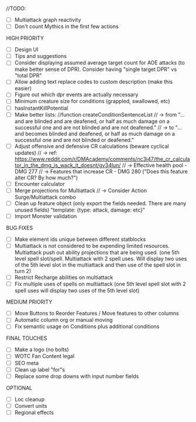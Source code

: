 //TODO: 

- [ ] Multiattack graph reactivity
- [ ] Don't count Mythics in the first few actions

HIGH PRIORITY
- [ ] Design UI
- [ ] Tips and suggestions
- [ ] Consider displaying assumed average target count for AOE attacks (to make better sense of DPR). Consider having "single target DPR" vs "total DPR"
- [ ] Allow adding text replace codes to custom description (make this easier)
- [ ] Figure out which dpr events are actually necessary
- [ ] Minimum creature size for conditions (grappled, swallowed, etc)
- [ ] hasInstantKillPotential
- [ ] Make better lists: //function createConditionSentenceList
//  -> from "... and are blinded and are deafened, or half as much damage on a successful one and are not blinded and are not deafened."
//      -> to "... and becomes blinded and deafened, or half as much damage on a successful one and are not blinded or deafened."
- [ ] Adjust offensive and defensive CR calculations (beware cyclical updates)
//      -> ref: https://www.reddit.com/r/DMAcademy/comments/nc3i47/the_cr_calculator_in_the_dmg_is_wack_it_doesnt/gy34lun/
//      -> Effective health pool - DMG 277
//      -> Features that increase CR - DMG 280 ("Does this feature alter CR? By how much?")
- [ ] Encounter calculator
- [ ] Merge projections for Multiattack
//      -> Consider Action Surge/Multiattack combo
- [ ] Clean up feature object (only export the fields needed. There are many unused fields) "template: {type: attack, damage: etc}"
- [ ] Import Monster validation

BUG FIXES
- [ ] Make element ids unique between different statblocks
- [ ] Multiattack is not considered to be expending limited resources. Multiattack push out ability projections that are being used. (one 5th level spell slot/spell. Multiattack with 2 spell uses. Will display two uses of the 5th level slot in the multiattack and then use of the spell slot in turn 2)
- [ ] Restrict Recharge abilities on multiattack
- [ ] Fix multiple uses of spells on multiattack (one 5th level spell slot with 2 spell uses will display two uses of the 5th level slot)

MEDIUM PRIORITY
- [ ] Move Buttons to Reorder Features / Move features to other columns
- [ ] Automatic column org or manual moving
- [ ] Fix semantic usage on Conditions plus additional conditions

FINAL TOUCHES
- [ ] Make a logo (no bolts)
- [ ] WOTC Fan Content legal
- [ ] SEO meta
- [ ] Clean up label "for"s
- [ ] Replace some drop downs with input number fields

OPTIONAL
- [ ] Loc cleanup
- [ ] Convert units
- [ ] Regional effects